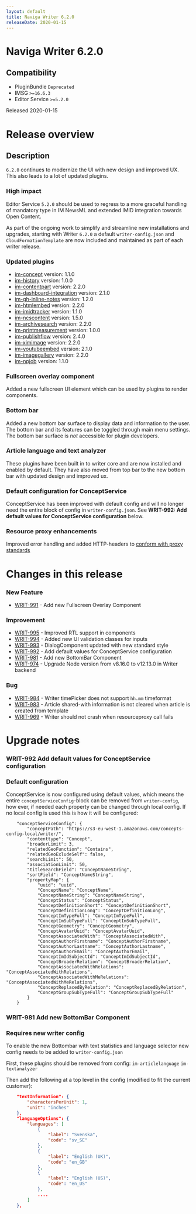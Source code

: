 ```yaml
---
layout: default
title: Naviga Writer 6.2.0
releaseDate: 2020-01-15
---
```

<div class="jumbotron">
    <h1>Naviga Writer 6.2.0</h1>    
    <h2>Compatibility</h2>
    <ul>
        <li>PluginBundle <code>Deprecated</code></li>
        <li>IMSG <code>>=16.6.3</code></li>
        <li>Editor Service <code>>=5.2.0</code></li>
    </ul>
</div>

Released 2020-01-15


# Release overview 

## Description

`6.2.0` continues to modernize the UI with new design and improved UX. This also leads to a lot of updated plugins. 

### High impact

Editor Service `5.2.0` should be used to regress to a more graceful handling of mandatory type in IM NewsML and extended IMID integration towards Open Content.

As part of the ongoing work to simplify and streamline new installations and upgrades, starting with Writer `6.2.0` a default `writer-config.json` and `CloudFormationTemplate` are now included and maintained as part of each writer release.

### Updated plugins

* [im-concept](https://plugins.writer.infomaker.io/v1/infomaker/im-concept/1.1.0/README.html) version: 1.1.0
* [im-history](https://plugins.writer.infomaker.io/v1/infomaker/im-history/1.0.0/README.html) version: 1.0.0
* [im-contentpart](https://plugins.writer.infomaker.io/v1/infomaker/im-contentpart/2.2.0/README.html) version: 2.2.0
* [im-dashboard-integration](https://plugins.writer.infomaker.io/v1/infomaker/im-dashboard-integration/2.1.0/README.html) version: 2.1.0
* [im-gh-inline-notes](https://plugins.writer.infomaker.io/v1/infomaker/im-gh-inline-notes/1.2.0/README.html) version: 1.2.0
* [im-htmlembed](https://plugins.writer.infomaker.io/v1/infomaker/im-htmlembed/2.2.0/README.html) version: 2.2.0
* [im-imidtracker](https://plugins.writer.infomaker.io/v1/infomaker/im-imidtracker/1.1.0/README.html) version: 1.1.0
* [im-ncscontent](https://plugins.writer.infomaker.io/v1/infomaker/im-ncscontent/1.5.0/README.html) version: 1.5.0
* [im-archivesearch](https://plugins.writer.infomaker.io/v1/infomaker/im-archivesearch/2.2.0/README.html) version: 2.2.0
* [im-printmeasurement](https://plugins.writer.infomaker.io/v1/infomaker/im-printmeasurement/1.0.0/README.html) version: 1.0.0
* [im-publishflow](https://plugins.writer.infomaker.io/v1/infomaker/im-publishflow/2.4.0/README.html) version: 2.4.0
* [im-ximimage](https://plugins.writer.infomaker.io/v1/infomaker/im-ximimage/2.2.0/README.html) version: 2.2.0
* [im-youtubeembed](https://plugins.writer.infomaker.io/v1/infomaker/im-youtubeembed/2.1.0/README.html) version: 2.1.0
* [im-imagegallery](https://plugins.writer.infomaker.io/v1/infomaker/im-imagegallery/2.2.0/README.html) version: 2.2.0
* [im-npjob](https://plugins.writer.infomaker.io/v1/infomaker/im-npjob/1.1.0/README.html) version: 1.1.0

### Fullscreen overlay component

Added a new fullscreen UI element which can be used by plugins to render components.

### Bottom bar

Added a new bottom bar surface to display data and information to the user. The bottom bar and its features can be toggled through main menu settings. The bottom bar surface is *not* accessible for plugin developers.

### Article language and text analyzer

These plugins have been built in to writer core and are now installed and enabled by default. They have also moved from top bar to the new bottom bar with updated design and improved ux.

### Default configuration for ConceptService

ConceptService has been improved with default config and will no longer need the entire block of config in `writer-config.json`. See **WRIT-992: Add default values for ConceptService configuration** below.

### Resource proxy enhancements

Improved error handling and added HTTP-headers to [conform with proxy standards](https://developer.mozilla.org/en-US/docs/Web/HTTP/Headers#Proxies)  

# Changes in this release  


### New Feature 
 
 * [WRIT-991](https://jira.infomaker.se/browse/WRIT-991) - Add new Fullscreen Overlay Component 


### Improvement 
 
 * [WRIT-995](https://jira.infomaker.se/browse/WRIT-995) - Improved RTL support in components  
 * [WRIT-994](https://jira.infomaker.se/browse/WRIT-994) - Added new UI validation classes for inputs  
 * [WRIT-993](https://jira.infomaker.se/browse/WRIT-993) - DialogComponent updated with new standard style  
 * [WRIT-992](https://jira.infomaker.se/browse/WRIT-992) - Add default values for ConceptService configuration  
 * [WRIT-981](https://jira.infomaker.se/browse/WRIT-981) - Add new BottomBar Component  
 * [WRIT-974](https://jira.infomaker.se/browse/WRIT-974) - Upgrade Node version from v8.16.0  to v12.13.0 in Writer backend 


### Bug 
 
 * [WRIT-984](https://jira.infomaker.se/browse/WRIT-984) - Writer timePicker does not support `hh.mm` timeformat  
 * [WRIT-983](https://jira.infomaker.se/browse/WRIT-983) - Article shared-with information is not cleared when article is created from template  
 * [WRIT-969](https://jira.infomaker.se/browse/WRIT-969) - Writer should not crash when resourceproxy call fails 




# Upgrade notes  
               
### WRIT-992 Add default values for ConceptService configuration 
### Default configuration

ConceptService is now configured using default values, which means the entire `conceptServiceConfig`-block can be removed from `writer-config`, how ever, if needed each property can be changed through local config. If no local config is used this is how it will be configured:

```
    "conceptServiceConfig": {
        "conceptPath": "https://s3-eu-west-1.amazonaws.com/concepts-config-local/writer/",
        "contenttype": "Concept",
        "broaderLimit": 3,
        "relatedGeoFunction": "Contains",
        "relatedGeoExludeSelf": false,
        "searchLimit": 50,
        "associationLimit": 50,
        "titleSearchField": "ConceptNameString",
        "sortField": "ConceptNameString",
        "propertyMap": {
            "uuid": "uuid",
            "ConceptName": "ConceptName",
            "ConceptNameString": "ConceptNameString",
            "ConceptStatus": "ConceptStatus",
            "ConceptDefinitionShort": "ConceptDefinitionShort",
            "ConceptDefinitionLong": "ConceptDefinitionLong",
            "ConceptImTypeFull": "ConceptImTypeFull",
            "ConceptImSubTypeFull": "ConceptImSubTypeFull",
            "ConceptGeometry": "ConceptGeometry",
            "ConceptAvatarUuid": "ConceptAvatarUuid",
            "ConceptAssociatedWith": "ConceptAssociatedWith",
            "ConceptAuthorFirstname": "ConceptAuthorFirstname",
            "ConceptAuthorLastname": "ConceptAuthorLastname",
            "ConceptAuthorEmail": "ConceptAuthorEmail",
            "ConceptImIdSubjectId": "ConceptImIdSubjectId",
            "ConceptBroaderRelation": "ConceptBroaderRelation",
            "ConceptAssociatedWithRelations": "ConceptAssociatedWithRelations",
            "ConceptAssociatedWithMeRelations": "ConceptAssociatedWithMeRelations",
            "ConceptReplacedByRelation": "ConceptReplacedByRelation",
            "ConceptGroupSubTypeFull": "ConceptGroupSubTypeFull"
        }
    }
```

    
### WRIT-981 Add new BottomBar Component 
### Requires new writer config

To enable the new Bottombar with text statistics and language selector new config needs to be added to `writer-config.json`

First, these plugins should be removed from config:
`im-articlelanguage`
`im-textanalyzer`

Then add the following at a top level in the config (modified to fit the current customer):

```json
    "textInformation": {
        "charactersPerUnit": 1,
        "unit": "inches"
    },
    "languageOptions": {
        "languages": [
            {
                "label": "Svenska",
                "code": "sv_SE"
            },
            {
                "label": "English (UK)",
                "code": "en_GB"
            },
            {
                "label": "English (US)",
                "code": "en_US"
            },
            ....
        ]
    },
```              

